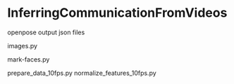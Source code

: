 # InferringCommunicationFromVideos
openpose output json files

images.py

mark-faces.py

prepare_data_10fps.py
normalize_features_10fps.py

